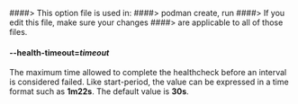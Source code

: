 ####> This option file is used in:
####>   podman create, run
####> If you edit this file, make sure your changes
####> are applicable to all of those files.
#### **--health-timeout**=*timeout*

The maximum time allowed to complete the healthcheck before an interval is considered failed. Like start-period, the
value can be expressed in a time format such as **1m22s**. The default value is **30s**.
